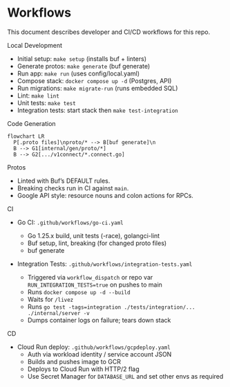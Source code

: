 # Workflows

This document describes developer and CI/CD workflows for this repo.

Local Development
- Initial setup: `make setup` (installs buf + linters)
- Generate protos: `make generate` (buf generate)
- Run app: `make run` (uses config/local.yaml)
- Compose stack: `docker compose up -d` (Postgres, API)
- Run migrations: `make migrate-run` (runs embedded SQL)
- Lint: `make lint`
- Unit tests: `make test`
- Integration tests: start stack then `make test-integration`

Code Generation

```mermaid
flowchart LR
  P[.proto files]\nproto/* --> B[buf generate]\n
  B --> G1[internal/gen/proto/*]
  B --> G2[.../v1connect/*.connect.go]
```

Protos
- Linted with Buf’s DEFAULT rules.
- Breaking checks run in CI against `main`.
- Google API style: resource nouns and colon actions for RPCs.

CI
- Go CI: `.github/workflows/go-ci.yaml`
  - Go 1.25.x build, unit tests (-race), golangci-lint
  - Buf setup, lint, breaking (for changed proto files)
  - buf generate

- Integration Tests: `.github/workflows/integration-tests.yaml`
  - Triggered via `workflow_dispatch` or repo var `RUN_INTEGRATION_TESTS=true` on pushes to main
  - Runs `docker compose up -d --build`
  - Waits for `/livez`
  - Runs `go test -tags=integration ./tests/integration/... ./internal/server -v`
  - Dumps container logs on failure; tears down stack

CD
- Cloud Run deploy: `.github/workflows/gcpdeploy.yaml`
  - Auth via workload identity / service account JSON
  - Builds and pushes image to GCR
  - Deploys to Cloud Run with HTTP/2 flag
  - Use Secret Manager for `DATABASE_URL` and set other envs as required
